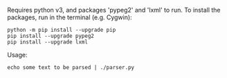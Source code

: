 Requires python v3, and packages 'pypeg2' and 'lxml' to run. To install the packages, run in the terminal (e.g. Cygwin):

    python -m pip install --upgrade pip
    pip install --upgrade pypeg2
    pip install --upgrade lxml

Usage:

    echo some text to be parsed | ./parser.py
